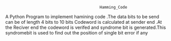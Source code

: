                                              Hamming_Code
A Python Program to implement  hamining code .The data bits to be send can be of length 4 bits to 10 bits
Codeword is calculated at  sender end .At the Reciver end the codeword is verifed and syndrome bit is 
generated.This syndromebit is used to find out the position of single bit error if any  
